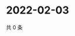 # 2022-02-03

共 0 条

<!-- BEGIN WEIBO -->
<!-- 最后更新时间 Thu Feb 03 2022 00:20:24 GMT+0800 (China Standard Time) -->

<!-- END WEIBO -->
